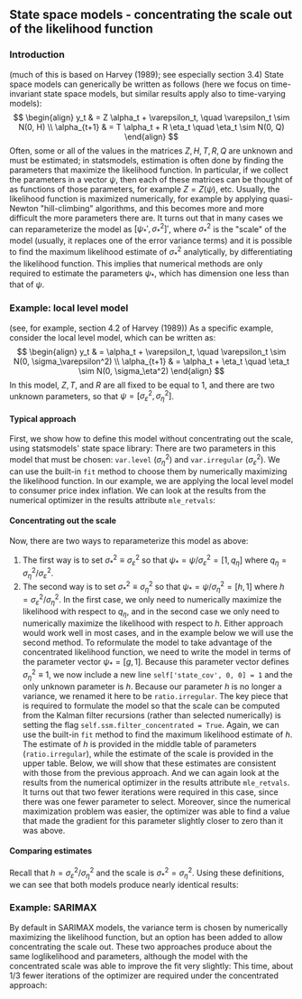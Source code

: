 ## State space models - concentrating the scale out of the likelihood function
### Introduction
(much of this is based on Harvey (1989); see especially section 3.4)
State space models can generically be written as follows (here we focus on time-invariant state space models, but similar results apply also to time-varying models):
$$
\begin{align}
y_t & = Z \alpha_t + \varepsilon_t, \quad \varepsilon_t \sim N(0, H) \\
\alpha_{t+1} & = T \alpha_t + R \eta_t \quad \eta_t \sim N(0, Q)
\end{align}
$$
Often, some or all of the values in the matrices $Z, H, T, R, Q$ are unknown and must be estimated; in statsmodels, estimation is often done by finding the parameters that maximize the likelihood function. In particular, if we collect the parameters in a vector $\psi$, then each of these matrices can be thought of as functions of those parameters, for example $Z = Z(\psi)$, etc.
Usually, the likelihood function is maximized numerically, for example by applying quasi-Newton "hill-climbing" algorithms, and this becomes more and more difficult the more parameters there are. It turns out that in many cases we can reparameterize the model as $[\psi_*', \sigma_*^2]'$, where $\sigma_*^2$ is the "scale" of the model (usually, it replaces one of the error variance terms) and it is possible to find the maximum likelihood estimate of $\sigma_*^2$ analytically, by differentiating the likelihood function. This implies that numerical methods are only required to estimate the parameters $\psi_*$, which has dimension one less than that of $\psi$.
### Example: local level model
(see, for example, section 4.2 of Harvey (1989))
As a specific example, consider the local level model, which can be written as:
$$
\begin{align}
y_t & = \alpha_t + \varepsilon_t, \quad \varepsilon_t \sim N(0, \sigma_\varepsilon^2) \\
\alpha_{t+1} & = \alpha_t + \eta_t \quad \eta_t \sim N(0, \sigma_\eta^2)
\end{align}
$$
In this model, $Z, T,$ and $R$ are all fixed to be equal to $1$, and there are two unknown parameters, so that $\psi = [\sigma_\varepsilon^2, \sigma_\eta^2]$.
#### Typical approach
First, we show how to define this model without concentrating out the scale, using statsmodels' state space library:
There are two parameters in this model that must be chosen: `var.level` $(\sigma_\eta^2)$ and `var.irregular` $(\sigma_\varepsilon^2)$. We can use the built-in `fit` method to choose them by numerically maximizing the likelihood function.
In our example, we are applying the local level model to consumer price index inflation.
We can look at the results from the numerical optimizer in the results attribute `mle_retvals`:
#### Concentrating out the scale
Now, there are two ways to reparameterize this model as above:
1. The first way is to set $\sigma_*^2 \equiv \sigma_\varepsilon^2$ so that $\psi_* = \psi / \sigma_\varepsilon^2 = [1, q_\eta]$ where $q_\eta = \sigma_\eta^2 / \sigma_\varepsilon^2$.
2. The second way is to set $\sigma_*^2 \equiv \sigma_\eta^2$ so that $\psi_* = \psi / \sigma_\eta^2 = [h, 1]$ where $h = \sigma_\varepsilon^2 / \sigma_\eta^2$.
In the first case, we only need to numerically maximize the likelihood with respect to $q_\eta$, and in the second case we only need to numerically maximize the likelihood with respect to $h$.
Either approach would work well in most cases, and in the example below we will use the second method.
To reformulate the model to take advantage of the concentrated likelihood function, we need to write the model in terms of the parameter vector $\psi_* = [g, 1]$. Because this parameter vector defines $\sigma_\eta^2 \equiv 1$, we now include a new line `self['state_cov', 0, 0] = 1` and the only unknown parameter is $h$. Because our parameter $h$ is no longer a variance, we renamed it here to be `ratio.irregular`.
The key piece that is required to formulate the model so that the scale can be computed from the Kalman filter recursions (rather than selected numerically) is setting the flag `self.ssm.filter_concentrated = True`.
Again, we can use the built-in `fit` method to find the maximum likelihood estimate of $h$.
The estimate of $h$ is provided in the middle table of parameters (`ratio.irregular`), while the estimate of the scale is provided in the upper table. Below, we will show that these estimates are consistent with those from the previous approach.
And we can again look at the results from the numerical optimizer in the results attribute `mle_retvals`. It turns out that two fewer iterations were required in this case, since there was one fewer parameter to select. Moreover, since the numerical maximization problem was easier, the optimizer was able to find a value that made the gradient for this parameter slightly closer to zero than it was above.
#### Comparing estimates
Recall that $h = \sigma_\varepsilon^2 / \sigma_\eta^2$ and the scale is $\sigma_*^2 = \sigma_\eta^2$. Using these definitions, we can see that both models produce nearly identical results:
### Example: SARIMAX
By default in SARIMAX models, the variance term is chosen by numerically maximizing the likelihood function, but an option has been added to allow concentrating the scale out.
These two approaches produce about the same loglikelihood and parameters, although the model with the concentrated scale was able to improve the fit very slightly:
This time, about 1/3 fewer iterations of the optimizer are required under the concentrated approach:
